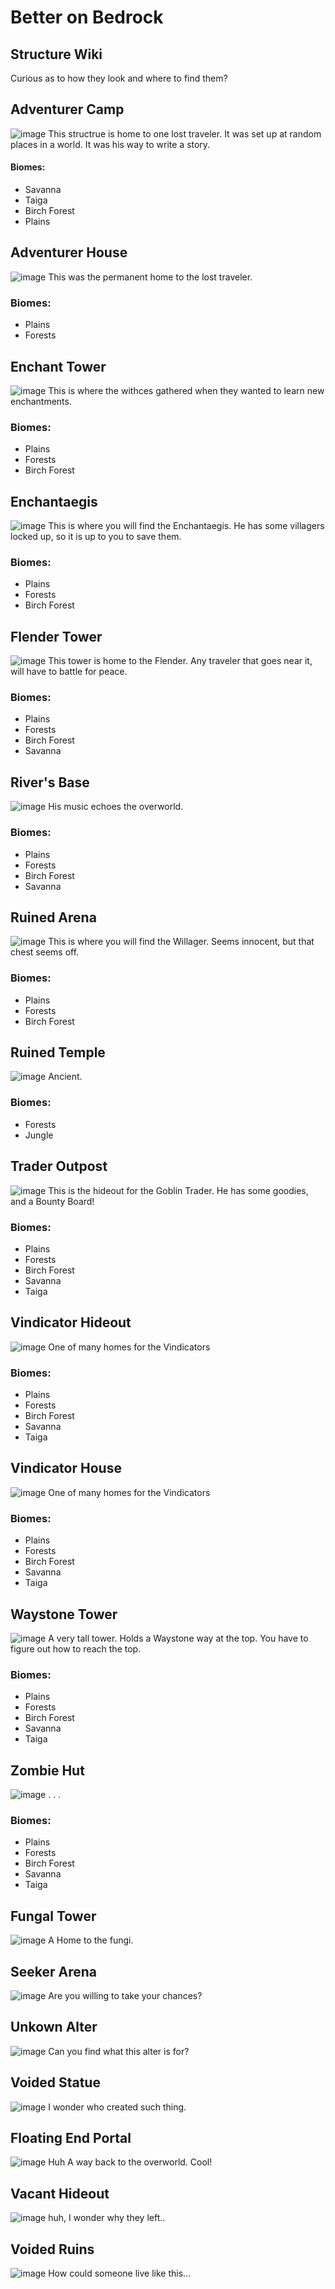 # Better on Bedrock
## Structure Wiki
Curious as to how they look and where to find them?
## Adventurer Camp
![image](./assets/structures/adventurer_camp.png)
This structrue is home to one lost traveler. It was set up at random places in a world. It was his way to write a story.

#### Biomes:
- Savanna
- Taiga
- Birch Forest
- Plains

## Adventurer House
![image](./assets/structures/adventurer_house.png)
This was the permanent home to the lost traveler.
### Biomes:
- Plains
- Forests

## Enchant Tower
![image](./assets/structures/enchant_tower.png)
This is where the withces gathered when they wanted to learn new enchantments.
### Biomes:
- Plains
- Forests
- Birch Forest

## Enchantaegis
![image](./assets/structures/enchantaegis.png)
This is where you will find the Enchantaegis. He has some villagers locked up, so it is up to you to save them.
### Biomes:
- Plains
- Forests
- Birch Forest

## Flender Tower
![image](./assets/structures/flender_tower.png)
This tower is home to the Flender. Any traveler that goes near it, will have to battle for peace.
### Biomes:
- Plains
- Forests
- Birch Forest
- Savanna

## River's Base
![image](./assets/structures/rivers_base.png)
His music echoes the overworld.
### Biomes:
- Plains
- Forests
- Birch Forest
- Savanna

## Ruined Arena
![image](./assets/structures/ruined_arena.png)
This is where you will find the Willager. Seems innocent, but that chest seems off.
### Biomes:
- Plains
- Forests
- Birch Forest

## Ruined Temple
![image](./assets/structures/ruined_temple.png)
Ancient.
### Biomes:
- Forests
- Jungle

## Trader Outpost
![image](./assets/structures/trader_outpost.png)
This is the hideout for the Goblin Trader. He has some goodies, and a Bounty Board!
### Biomes:
- Plains
- Forests
- Birch Forest
- Savanna
- Taiga

## Vindicator Hideout
![image](./assets/structures/vindicator_hideout.png)
One of many homes for the Vindicators
### Biomes:
- Plains
- Forests
- Birch Forest
- Savanna
- Taiga

## Vindicator House
![image](./assets/structures/vindicator_house.png)
One of many homes for the Vindicators
### Biomes:
- Plains
- Forests
- Birch Forest
- Savanna
- Taiga

## Waystone Tower
![image](./assets/structures/waystone_tower.png)
A very tall tower. Holds a Waystone way at the top. You have to figure out how to reach the top.
### Biomes:
- Plains
- Forests
- Birch Forest
- Savanna
- Taiga

## Zombie Hut
![image](./assets/structures/zombie_hut.png)
. . .
### Biomes:
- Plains
- Forests
- Birch Forest
- Savanna
- Taiga

## Fungal Tower
![image](./assets/structures/fungal_tower.png)
A Home to the fungi.

## Seeker Arena
![image](./assets/structures/seeker_arena.png)
Are you willing to take your chances?

## Unkown Alter
![image](./assets/structures/unkown_alter.png)
Can you find what this alter is for?

## Voided Statue
![image](./assets/structures/voided_statue.png)
I wonder who created such thing.

## Floating End Portal
![image](./assets/structures/end_portal_ruins.png)
Huh A way back to the overworld. Cool!

## Vacant Hideout
![image](./assets/structures/vacant_hideout.png)
huh, I wonder why they left..

## Voided Ruins
![image](./assets/structures/voided_ruins.png)
How could someone live like this...

